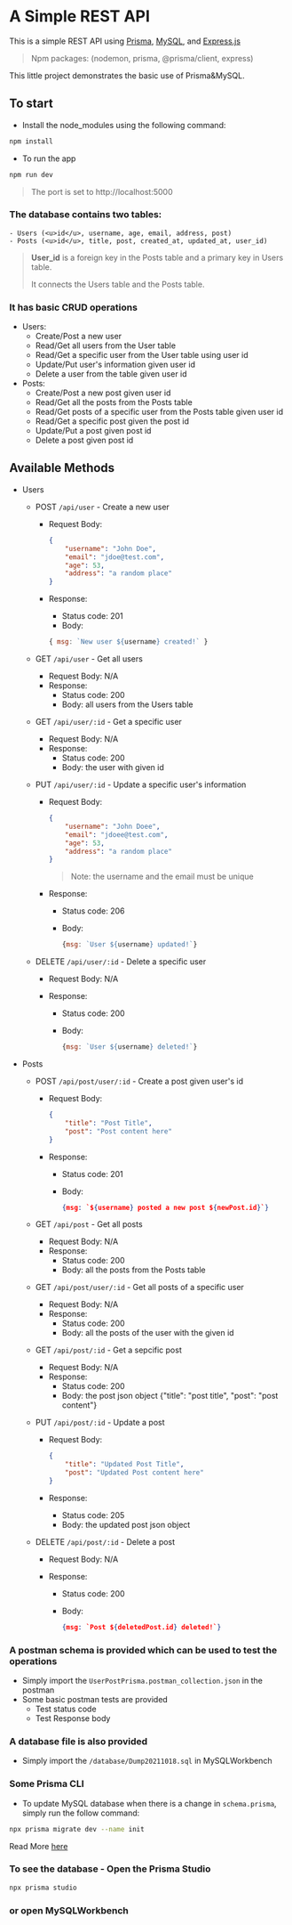# A Simple REST API

This is a simple REST API using [Prisma](https://www.prisma.io/), [MySQL](https://www.mysql.com/), and [Express.js](https://expressjs.com/)

>   Npm packages: (nodemon, prisma, @prisma/client, express)

This little project demonstrates the basic use of Prisma&MySQL.

## To start

-   Install the node_modules using the following command:

```bash
npm install
```

-   To run the app

```bash
npm run dev
```

>   The port is set to http://localhost:5000

### The database contains two tables: 

	- Users (<u>id</u>, username, age, email, address, post)
	- Posts (<u>id</u>, title, post, created_at, updated_at, user_id)

>   **User_id** is a foreign key in the Posts table and a primary key in Users table. 
>
>   It connects the Users table and the Posts table.

### It has basic CRUD operations

-   Users:
    -   Create/Post a new user
    -   Read/Get all users from the User table
    -   Read/Get a specific user from the User table using user id
    -   Update/Put user's information given user id
    -   Delete a user from the table given user id
-   Posts:
    -   Create/Post a new post given user id
    -   Read/Get all the posts from the Posts table
    -   Read/Get posts of a specific user from the Posts table given user id
    -   Read/Get a specific post given the post id
    -   Update/Put a post given post id
    -   Delete a post given post id

## Available Methods

-   Users

    -   POST `/api/user`  - Create a new user

        -   Request Body: 

            ```json
            {
                "username": "John Doe",
                "email": "jdoe@test.com",
                "age": 53,
                "address": "a random place"
            }
            ```

        -   Response:

            -   Status code: 201
            -   Body: 

            ```js
            { msg: `New user ${username} created!` }
            ```

    -   GET `/api/user` - Get all users

        -   Request Body:  N/A
        -   Response:
            -   Status code: 200
            -   Body: all users from the Users table

    -   GET `/api/user/:id` - Get a specific user

        -   Request Body:  N/A
        -   Response:
            -   Status code: 200
            -   Body: the user with given id

    -   PUT `/api/user/:id` - Update a specific user's information

        -   Request Body:

            ```json
            {
                "username": "John Doee",
                "email": "jdoee@test.com",
                "age": 53,
                "address": "a random place"
            }
            ```

            >   Note: the username and the email must be unique

        -   Response:

            -   Status code: 206

            -   Body: 

                ```js
                {msg: `User ${username} updated!`}
                ```

    -   DELETE `/api/user/:id` - Delete a specific user

        -   Request Body:  N/A

        -   Response:

            -   Status code: 200

            -   Body: 

                ```js
                {msg: `User ${username} deleted!`}
                ```

-   Posts
    -   POST `/api/post/user/:id` - Create a post given user's id

        -   Request Body: 

            ```json
            {
                "title": "Post Title",
                "post": "Post content here"
            }
            ```

        -   Response:

            -   Status code: 201

            -   Body: 

                ```json
                {msg: `${username} posted a new post ${newPost.id}`}
                ```

    -   GET `/api/post` - Get all posts

        -   Request Body:  N/A
        -   Response:
            -   Status code: 200
            -   Body: all the posts from the Posts table

    -   GET `/api/post/user/:id` - Get all posts of a specific user

        -   Request Body:  N/A
        -   Response:
            -   Status code: 200
            -   Body: all the posts of the user with the given id

    -   GET `/api/post/:id` -  Get a sepcific post

        -   Request Body:  N/A
        -   Response:
            -   Status code: 200
            -   Body: the post json object {"title": "post title", "post": "post content"}

    -   PUT `/api/post/:id` -  Update a post

        -   Request Body: 

            ```json
            {
                "title": "Updated Post Title",
                "post": "Updated Post content here"
            }
            ```

        -   Response:

            -   Status code: 205
            -   Body: the updated post json object

    -   DELETE `/api/post/:id` - Delete a post

        -   Request Body:  N/A

        -   Response:

            -   Status code: 200

            -   Body: 

                ```json
                {msg: `Post ${deletedPost.id} deleted!`}
                ```

### A postman schema is provided which can be used to test the operations

-   Simply import the `UserPostPrisma.postman_collection.json` in the postman
-   Some basic postman tests are provided
    -   Test status code
    -   Test Response body

### A database file is also provided

-   Simply import the `/database/Dump20211018.sql` in MySQLWorkbench

### Some Prisma CLI

-   To update MySQL database when there is a change in `schema.prisma`, simply run the follow command:

```bash
npx prisma migrate dev --name init 
```

Read More [here](https://www.prisma.io/docs/concepts/components/prisma-migrate)

### To see the database - Open the Prisma Studio 

```bash
npx prisma studio       
```

### or open MySQLWorkbench